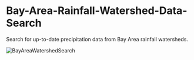 # Bay-Area-Rainfall-Watershed-Data-Search
Search for up-to-date precipitation data from Bay Area rainfall watersheds.

![BayAreaWatershedSearch](https://user-images.githubusercontent.com/124941468/228995756-d14be602-f8a1-4ccc-8d0e-8ad25d2b3cd1.png)
